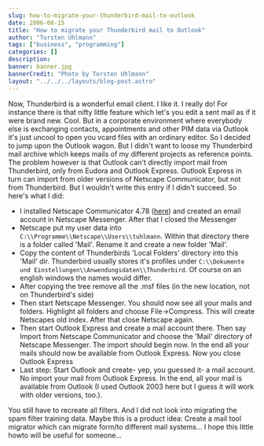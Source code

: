 ```yaml
---
slug: how-to-migrate-your-thunderbird-mail-to-outlook
date: 2006-08-15
title: "How to migrate your Thunderbird mail to Outlook"
author: "Torsten Uhlmann"
tags: ["business", "programming"]
categories: []
description:
banner: banner.jpg
bannerCredit: "Photo by Torsten Uhlmann"
layout: "../../../layouts/blog-post.astro"
---
```


Now, Thunderbird is a wonderful email client. I like it. I really do! For instance there is that nifty little feature which let's you edit a sent mail as if it were brand new. Cool. But in a corporate environment where everybody else is exchanging contacts, appointments and other PIM data via Outlook it's just uncool to open you vcard files with an ordinary editor. So I decided to jump upon the Outlook wagon. But I didn't want to loose my Thunderbird mail archive which keeps mails of my different projects as reference points. The problem however is that Outlook can't directly import mail from Thunderbird, only from Eudora and Outlook Express. Outlook Express in turn can import from older versions of Netscape Communicator, but not from Thunderbird. But I wouldn't write this entry if I didn't succeed. So here's what I did:

-   I installed Netscape Communicator 4.78 ([here](http://download.freenet.de/download.php?file_id=3745&download=Netscape%20Communicator)) and created an email account in Netscape Messenger. After that I closed the Messenger
-   Netscape put my user data into `C:\\Programme\\Netscape\\Users\\tuhlmann`. Within that directory there is a folder called 'Mail'. Rename it and create a new folder 'Mail'.
-   Copy the content of Thunderbirds 'Local Folders' directory into this 'Mail' dir. Thunderbird usually stores it's profiles under `C:\\Dokumente und Einstellungen\\Anwendungsdaten\\Thunderbird`. Of course on an english windows the names would differ.
-   After copying the tree remove all the .msf files (in the new location, not on Thunderbird's side)
-   Then start Netscape Messenger. You should now see all your mails and folders. Highlight all folders and choose File->Compress. This will create Netscapes old index. After that close Netscape again.
-   Then start Outlook Express and create a mail account there. Then say Import from Netscape Communicator and choose the 'Mail' directory of Netscape Messenger. The import should begin now. In the end all your mails should now be available from Outlook Express. Now you close Outlook Express
-   Last step: Start Outlook and create- yep, you guessed it- a mail account. No import your mail from Outlook Express. In the end, all your mail is available from Outlook (I used Outlook 2003 here but I guess it will work with older versions, too.).

You still have to recreate all filters. And I did not look into migrating the spam filter training data. Maybe this is a product idea: Create a mail tool migrator which can migrate form/to different mail systems... I hope this little howto will be useful for someone...
